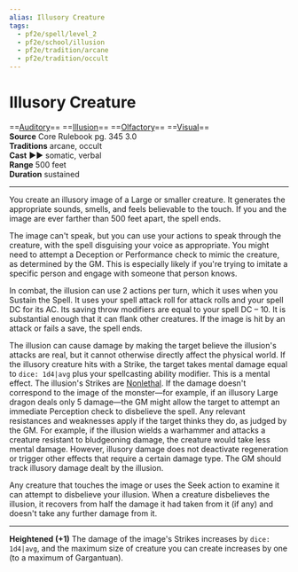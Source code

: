 ```yaml
---
alias: Illusory Creature
tags:
  - pf2e/spell/level_2
  - pf2e/school/illusion
  - pf2e/tradition/arcane
  - pf2e/tradition/occult
---
```


# Illusory Creature

==[Auditory](Auditory.md)== ==[Illusion](Illusion.md)== ==[Olfactory](Olfactory.md)== ==[Visual](Visual.md)==  
__Source__ Core Rulebook pg. 345 3.0  
**Traditions** arcane, occult  
**Cast** ►► somatic, verbal  
**Range** 500 feet  
**Duration** sustained

---

You create an illusory image of a Large or smaller creature. It generates the appropriate sounds, smells, and feels believable to the touch. If you and the image are ever farther than 500 feet apart, the spell ends.

The image can't speak, but you can use your actions to speak through the creature, with the spell disguising your voice as appropriate. You might need to attempt a Deception or Performance check to mimic the creature, as determined by the GM. This is especially likely if you're trying to imitate a specific person and engage with someone that person knows.

In combat, the illusion can use 2 actions per turn, which it uses when you Sustain the Spell. It uses your spell attack roll for attack rolls and your spell DC for its AC. Its saving throw modifiers are equal to your spell DC – 10. It is substantial enough that it can flank other creatures. If the image is hit by an attack or fails a save, the spell ends.

The illusion can cause damage by making the target believe the illusion's attacks are real, but it cannot otherwise directly affect the physical world. If the illusory creature hits with a Strike, the target takes mental damage equal to `dice: 1d4|avg` plus your spellcasting ability modifier. This is a mental effect. The illusion's Strikes are [Nonlethal](Nonlethal.md). If the damage doesn't correspond to the image of the monster—for example, if an illusory Large dragon deals only 5 damage—the GM might allow the target to attempt an immediate Perception check to disbelieve the spell. Any relevant resistances and weaknesses apply if the target thinks they do, as judged by the GM. For example, if the illusion wields a warhammer and attacks a creature resistant to bludgeoning damage, the creature would take less mental damage. However, illusory damage does not deactivate regeneration or trigger other effects that require a certain damage type. The GM should track illusory damage dealt by the illusion.

Any creature that touches the image or uses the Seek action to examine it can attempt to disbelieve your illusion. When a creature disbelieves the illusion, it recovers from half the damage it had taken from it (if any) and doesn't take any further damage from it.

<hr>

**Heightened (+1)** The damage of the image's Strikes increases by `dice: 1d4|avg`, and the maximum size of creature you can create increases by one (to a maximum of Gargantuan).

